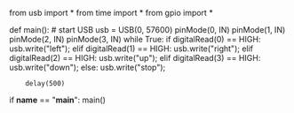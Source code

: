 from usb import *
from time import *
from gpio import *

def main():
	# start USB
	usb = USB(0, 57600)
	pinMode(0, IN)
	pinMode(1, IN)
	pinMode(2, IN)
	pinMode(3, IN)
	while True:
		if digitalRead(0) == HIGH:
			usb.write("left");
		elif digitalRead(1) == HIGH:
			usb.write("right");
		elif digitalRead(2) == HIGH:
			usb.write("up");
		elif digitalRead(3) == HIGH:
			usb.write("down");
		else:
			usb.write("stop");
		
		delay(500)

if __name__ == "__main__":
	main()

